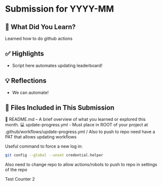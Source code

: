 # Submission for YYYY-MM

## 🌟 What Did You Learn?
Learned how to do github actions 


## ✅ Highlights
- Script here automates updating leaderboard!


## 💡 Reflections
- We can automate!

## 📂 Files Included in This Submission
📄 README.md – A brief overview of what you learned or explored this month.
💻 update-progress.yml - Must place in ROOT of your project at .github/workflows/update-progress.yml / Also to push to repo need have a PAT that allows updating workflows

Useful command to force a new log in: 
```bash
git config --global --unset credential.helper
```

Also need to change repo to allow actions/robots to push to repo in settings of the repo


Test Counter 2